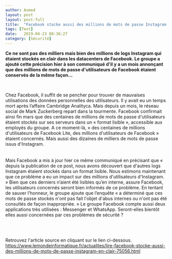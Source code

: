 ```yaml
---
author: Asmed
layout: post
layout: post-full
title:  "Facebook stocke aussi des millions de mots de passe Instagram en clair"
tags: [Text]
date:   2019-04-23 08:36:27
category: [Sécurité]
---
```


**Ce ne sont pas des milliers mais bien des millions de logs Instagram qui étaient stockés en clair dans les datacenters de Facebook. Le groupe a ajouté cette précision hier à son communiqué d'il y a un mois annonçant que des millions de mots de passe d'utilisateurs de Facebook étaient conservés de la même façon...**  

<br/>

Chez Facebook, il suffit de se pencher pour trouver de mauvaises utilisations des données personnelles des utilisateurs. Il y avait eu un temps mort après l’affaire Cambridge Analityca. Mais depuis un mois, le réseau social de Mark Zuckerberg repart dans la tourmente. Facebook confirmait ainsi fin mars que des centaines de millions de mots de passe d'utilisateurs étaient stockés sur ses serveurs dans un « format lisible », accessible aux employés du groupe. A ce moment-là, « des centaines de millions d'utilisateurs de Facebook Lite, des millions d'utilisateurs de Facebook » étaient concernés. Mais aussi des dizaines de milliers de mots de passe issus d'Instagram.  
<br/>
<br/>
Mais Facebook a mis à jour hier ce même communiqué en précisant que « depuis la publication de ce post, nous avons découvert que d'autres logs Instagram étaient stockés dans un format lisible. Nous estimons maintenant que ce problème a eu un impact sur des millions d'utilisateurs d'Instagram. » Bien que ces derniers n’aient été lisibles qu’en interne, assure Facebook, les utilisateurs concernés seront bien informés de ce problème. En tentant de sauver l’honneur, le groupe ajoute que l’enquête « a déterminé que ces mots de passe stockés n'ont pas fait l'objet d'abus internes ou n'ont pas été consultés de façon inappropriée. » Le groupe Facebook compte aussi deux applications très utilisées : Messenger et WhatsApp. Seront-elles bientôt elles aussi concernées par ces problèmes de sécurité ?

<br/>
<br/>

Retrouvez l'article source en cliquant sur le lien ci-dessous.
<br>
<https://www.lemondeinformatique.fr/actualites/lire-facebook-stocke-aussi-des-millions-de-mots-de-passe-instagram-en-clair-75056.html>

